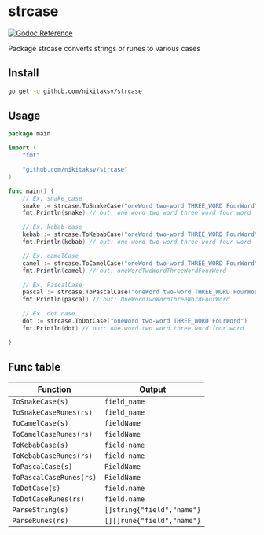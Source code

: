 # strcase

[![Godoc Reference](https://godoc.org/github.com/nikitaksv/strcase?status.svg)](http://godoc.org/github.com/nikitaksv/strcase)

Package strcase converts strings or runes to various cases

## Install

```sh
go get -u github.com/nikitaksv/strcase
```

## Usage
 
```go
package main

import (
	"fmt"

	"github.com/nikitaksv/strcase"
)

func main() {
	// Ex. snake_case
	snake := strcase.ToSnakeCase("oneWord two-word THREE_WORD FourWord")
	fmt.Println(snake) // out: one_word_two_word_three_word_four_word

	// Ex. kebab-case
	kebab := strcase.ToKebabCase("oneWord two-word THREE_WORD FourWord")
	fmt.Println(kebab) // out: one-word-two-word-three-word-four-word

	// Ex. camelCase
	camel := strcase.ToCamelCase("oneWord two-word THREE_WORD FourWord")
	fmt.Println(camel) // out: oneWordTwoWordThreeWordFourWord

	// Ex. PascalCase
	pascal := strcase.ToPascalCase("oneWord two-word THREE_WORD FourWord")
	fmt.Println(pascal) // out: OneWordTwoWordThreeWordFourWord

	// Ex. dot.case
	dot := strcase.ToDotCase("oneWord two-word THREE_WORD FourWord")
	fmt.Println(dot) // out: one.word.two.word.three.word.four.word

}
```

## Func table

| Function                          | Output                     |
|-----------------------------------|----------------------------|
| `ToSnakeCase(s)`                  | `field_name`               |
| `ToSnakeCaseRunes(rs)`            | `field_name`               |
| `ToCamelCase(s)`                  | `fieldName`                |
| `ToCamelCaseRunes(rs)`            | `fieldName`                |
| `ToKebabCase(s)`                  | `field-name`               |
| `ToKebabCaseRunes(rs)`            | `field-name`               |
| `ToPascalCase(s)`                 | `FieldName`                |
| `ToPascalCaseRunes(rs)`           | `FieldName`                |
| `ToDotCase(s)`                    | `field.name`               |
| `ToDotCaseRunes(rs)`              | `field.name`               |
| `ParseString(s)`                  | `[]string{"field","name"}` |
| `ParseRunes(rs)`                  | `[][]rune{"field","name"}` |
